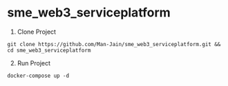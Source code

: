 # sme_web3_serviceplatform

1. Clone Project

```git clone https://github.com/Man-Jain/sme_web3_serviceplatform.git && cd sme_web3_serviceplatform```

2. Run Project

```docker-compose up -d```
